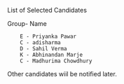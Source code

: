 
List of Selected Candidates


Group- Name

        E - Priyanka Pawar  
        C - adisharma 
        D - Sahil Verma
        K - Abhinandan Marje
        C - Madhurima Chowdhury
        
Other candidates wiil be notified later.
